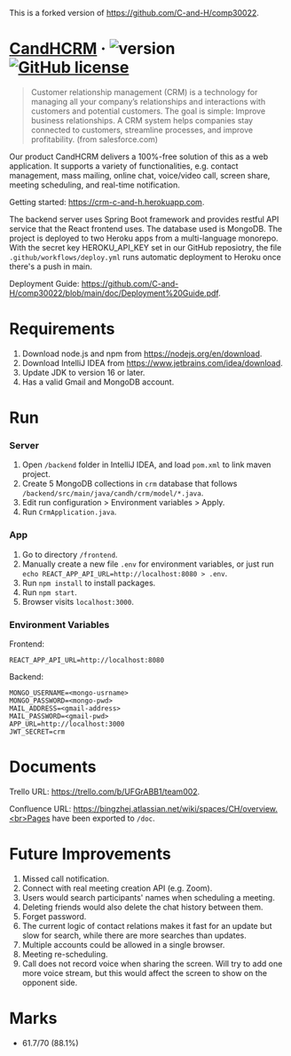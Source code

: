 This is a forked version of https://github.com/C-and-H/comp30022.

# [CandHCRM](https://github.com/C-and-H/comp30022) &middot; ![version](https://img.shields.io/badge/version-1.3.2-yellow.svg) [![GitHub license](https://img.shields.io/badge/license-GPL3.0-blue.svg)](https://github.com/C-and-H/comp30022/blob/main/LICENSE)

> Customer relationship management (CRM) is a technology for managing all your company’s relationships and interactions with customers and potential customers. The goal is simple: Improve business relationships. A CRM system helps companies stay connected to customers, streamline processes, and improve profitability. (from salesforce.com)

Our product CandHCRM delivers a 100%-free solution of this as a web application. It supports a variety of functionalities, e.g. contact management, mass mailing, online chat, voice/video call, screen share, meeting scheduling, and real-time notification.

Getting started: https://crm-c-and-h.herokuapp.com.

The backend server uses Spring Boot framework and provides restful API service that the React frontend uses. The database used is MongoDB. The project is deployed to two Heroku apps from a multi-language monorepo. With the secret key HEROKU_API_KEY set in our GitHub reposiotry, the file `.github/workflows/deploy.yml` runs automatic deployment to Heroku once there's a push in main.

Deployment Guide: https://github.com/C-and-H/comp30022/blob/main/doc/Deployment%20Guide.pdf.


# Requirements

1. Download node.js and npm from https://nodejs.org/en/download.
2. Download IntelliJ IDEA from https://www.jetbrains.com/idea/download.
3. Update JDK to version 16 or later.
4. Has a valid Gmail and MongoDB account.


# Run

### Server
1. Open `/backend` folder in IntelliJ IDEA, and load `pom.xml` to link maven project.
2. Create 5 MongoDB collections in `crm` database that follows `/backend/src/main/java/candh/crm/model/*.java`.
3. Edit run configuration > Environment variables > Apply.
4. Run `CrmApplication.java`.

### App
1. Go to directory `/frontend`.
2. Manually create a new file `.env` for environment variables, or just run `echo REACT_APP_API_URL=http://localhost:8080 > .env`.
3. Run `npm install` to install packages.
4. Run `npm start`.
5. Browser visits `localhost:3000`.

### Environment Variables
Frontend:
  ```
  REACT_APP_API_URL=http://localhost:8080
  ```
Backend:
  ```
  MONGO_USERNAME=<mongo-usrname>
  MONGO_PASSWORD=<mongo-pwd>
  MAIL_ADDRESS=<gmail-address>
  MAIL_PASSWORD=<gmail-pwd>
  APP_URL=http://localhost:3000
  JWT_SECRET=crm
  ```


# Documents

Trello URL: https://trello.com/b/UFGrABB1/team002.

Confluence URL: https://bingzhej.atlassian.net/wiki/spaces/CH/overview.<br>Pages have been exported to `/doc`.


# Future Improvements

1. Missed call notification.
2. Connect with real meeting creation API (e.g. Zoom).
3. Users would search participants' names when scheduling a meeting.
4. Deleting friends would also delete the chat history between them.
5. Forget password.
6. The current logic of contact relations makes it fast for an update but slow for search, while there are more searches than updates.
7. Multiple accounts could be allowed in a single browser.
8. Meeting re-scheduling.
9. Call does not record voice when sharing the screen. Will try to add one more voice stream, but this would affect the screen to show on the opponent side.


# Marks

- 61.7/70 (88.1%)
